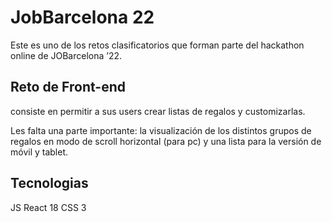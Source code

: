 # JobBarcelona 22

Este es uno de los retos clasificatorios que forman parte del hackathon online de JOBarcelona ’22.

## Reto de Front-end

consiste en permitir a sus users crear listas de regalos y customizarlas.

Les falta una parte importante: la visualización de los distintos grupos de regalos en modo de scroll horizontal (para pc) y una lista para la versión de móvil y tablet.

## Tecnologias

JS React 18
CSS 3 
